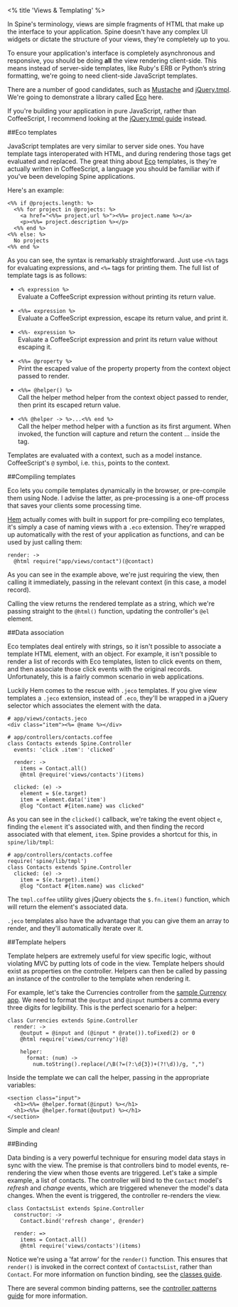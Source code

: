 <% title 'Views & Templating' %>

In Spine's terminology, views are simple fragments of HTML that make up the interface to your application. Spine doesn't have any complex UI widgets or dictate the structure of your views, they're completely up to you. 

To ensure your application's interface is completely asynchronous and responsive, you should be doing **all** the view rendering client-side. This means instead of server-side templates, like Ruby's ERB or Python’s string formatting, we're going to need client-side JavaScript templates.

There are a number of good candidates, such as [Mustache](http://mustache.github.com) and [jQuery.tmpl](http://api.jquery.com/category/plugins/templates). We're going to demonstrate a library called [Eco](https://github.com/sstephenson/eco) here.

If you're building your application in pure JavaScript, rather than CoffeeScript, I recommend looking at the [jQuery.tmpl guide](<%= docs_path("views_tmpl") %>)  instead.

##Eco templates

JavaScript templates are very similar to server side ones. You have template tags interoperated with HTML, and during rendering those tags get evaluated and replaced. The great thing about [Eco](https://github.com/sstephenson/eco) templates, is they're actually written in CoffeeScript, a language you should be familiar with if you've been developing Spine applications. 

Here's an example:

    <%% if @projects.length: %>
      <%% for project in @projects: %>
        <a href="<%%= project.url %>"><%%= project.name %></a>
        <p><%%= project.description %></p>
      <%% end %>
    <%% else: %>
      No projects
    <%% end %>

As you can see, the syntax is remarkably straightforward. Just use `<%%` tags for evaluating expressions, and `<%=` tags for printing them. The full list of template tags is as follows:
    
* `<% expression %>`  
  Evaluate a CoffeeScript expression without printing its return value.

* `<%%= expression %>`  
  Evaluate a CoffeeScript expression, escape its return value, and print it.

* `<%%- expression %>`  
  Evaluate a CoffeeScript expression and print its return value without escaping it.

* `<%%= @property %>`  
  Print the escaped value of the property property from the context object passed to render.

* `<%%= @helper() %>`  
  Call the helper method helper from the context object passed to render, then print its escaped return value.

* `<%% @helper -> %>...<%% end %>`  
  Call the helper method helper with a function as its first argument. When invoked, the function will capture and return the content ... inside the tag.
  
Templates are evaluated with a context, such as a model instance. CoffeeScript's `@` symbol, i.e. `this`, points to the context. 

##Compiling templates

Eco lets you compile templates dynamically in the browser, or pre-compile them using Node. I advise the latter, as pre-processing is a one-off process that saves your clients some processing time. 

[Hem](<%= docs_path("hem") %>) actually comes with built in support for pre-compiling eco templates, it's simply a case of naming views with a `.eco` extension. They're wrapped up automatically with the rest of your application as functions, and can be used by just calling them:
    
    render: ->
      @html require("app/views/contact")(@contact)
      
As you can see in the example above, we're just requiring the view, then calling it immediately, passing in the relevant context (in this case, a model record). 

Calling the view returns the rendered template as a string, which we're passing straight to the `@html()` function, updating the controller's `@el` element.

##Data association

Eco templates deal entirely with strings, so it isn't possible to associate a template HTML element, with an object. For example, it isn't possible to render a list of records with Eco templates, listen to click events on them, and then associate those click events with the original records. Unfortunately, this is a fairly common scenario in web applications. 

Luckily Hem comes to the rescue with `.jeco` templates. If you give view templates a `.jeco` extension, instead of `.eco`, they'll be wrapped in a jQuery selector which associates the element with the data. 

    # app/views/contacts.jeco
    <div class="item"><%= @name %></div>
    
    # app/controllers/contacts.coffee
    class Contacts extends Spine.Controller
      events: 'click .item': 'clicked'

      render: ->
        items = Contact.all()
        @html @require('views/contacts')(items)
        
      clicked: (e) ->
        element = $(e.target)
        item = element.data('item')
        @log "Contact #{item.name} was clicked"

As you can see in the `clicked()` callback, we're taking the event object `e`, finding the `element` it's associated with, and then finding the record associated  with that element, `item`. Spine provides a shortcut for this, in `spine/lib/tmpl`:

    # app/controllers/contacts.coffee
    require('spine/lib/tmpl')
    class Contacts extends Spine.Controller
      clicked: (e) ->
        item = $(e.target).item()
        @log "Contact #{item.name} was clicked"
        
The `tmpl.coffee` utility gives jQuery objects the `$.fn.item()` function, which will return the element's associated data. 

`.jeco` templates also have the advantage that you can give them an array to render, and they'll automatically iterate over it. 

##Template helpers

Template helpers are extremely useful for view specific logic, without violating MVC by putting lots of code in the view. Template helpers should exist as properties on the controller. Helpers can then be called by passing an instance of the controller to the template when rendering it. 

For example, let's take the Currencies controller from the [sample Currency app](https://github.com/maccman/spine.mobile.currency). We need to format the `@output` and `@input` numbers a comma every three digits for legibility. This is the perfect scenario for a helper:

    class Currencies extends Spine.Controller
      render: ->
        @output = @input and (@input * @rate()).toFixed(2) or 0
        @html require('views/currency')(@)
        
        helper:
          format: (num) ->
            num.toString().replace(/\B(?=(?:\d{3})+(?!\d))/g, ",")

Inside the template we can call the helper, passing in the appropriate variables:
    
    <section class="input">
      <h1><%%= @helper.format(@input) %></h1>
      <h1><%%= @helper.format(@output) %></h1>
    </section>
    
Simple and clean!

##Binding

Data binding is a very powerful technique for ensuring model data stays in sync with the view. The premise is that controllers bind to model events, re-rendering the view when those events are triggered. Let's take a simple example, a list of contacts. The controller will bind to the `Contact` model's *refresh* and *change* events, which are triggered whenever the model's data changes. When the event is triggered, the controller re-renders the view.

    class ContactsList extends Spine.Controller
      constructor: ->
        Contact.bind('refresh change', @render)
        
      render: =>
        items = Contact.all()
        @html require('views/contacts')(items)
        
Notice we're using a 'fat arrow' for the `render()` function. This ensures that `render()` is invoked in the correct context of `ContactsList`, rather than `Contact`. For more information on function binding, see the [classes guide](<%= docs_path("classes") %>).

There are several common binding patterns, see the [controller patterns guide](<%= docs_path("controller_patterns") %>) for more information.
